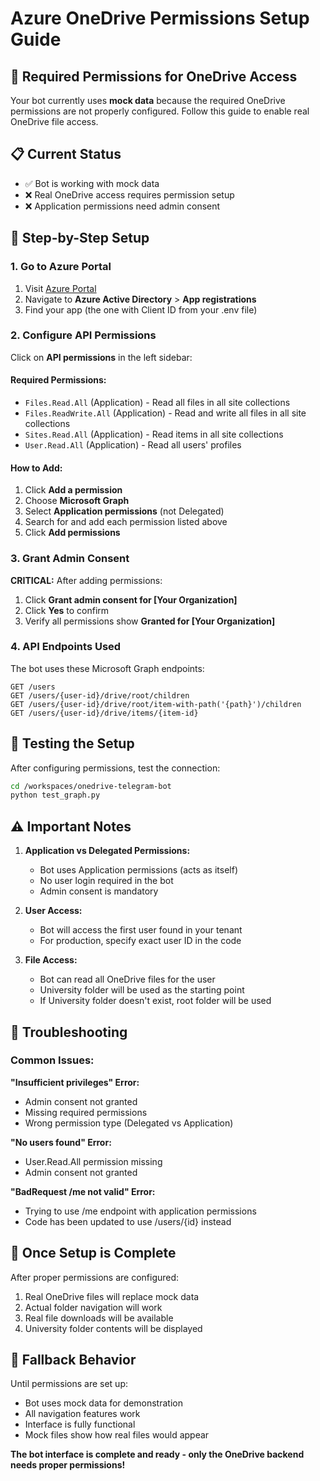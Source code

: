 # Azure OneDrive Permissions Setup Guide

## 🔑 Required Permissions for OneDrive Access

Your bot currently uses **mock data** because the required OneDrive permissions are not properly configured. Follow this guide to enable real OneDrive file access.

## 📋 Current Status
- ✅ Bot is working with mock data
- ❌ Real OneDrive access requires permission setup
- ❌ Application permissions need admin consent

## 🚀 Step-by-Step Setup

### 1. Go to Azure Portal
1. Visit [Azure Portal](https://portal.azure.com)
2. Navigate to **Azure Active Directory** > **App registrations**
3. Find your app (the one with Client ID from your .env file)

### 2. Configure API Permissions
Click on **API permissions** in the left sidebar:

#### Required Permissions:
- `Files.Read.All` (Application) - Read all files in all site collections
- `Files.ReadWrite.All` (Application) - Read and write all files in all site collections  
- `Sites.Read.All` (Application) - Read items in all site collections
- `User.Read.All` (Application) - Read all users' profiles

#### How to Add:
1. Click **Add a permission**
2. Choose **Microsoft Graph**
3. Select **Application permissions** (not Delegated)
4. Search for and add each permission listed above
5. Click **Add permissions**

### 3. Grant Admin Consent
**CRITICAL:** After adding permissions:
1. Click **Grant admin consent for [Your Organization]**
2. Click **Yes** to confirm
3. Verify all permissions show **Granted for [Your Organization]**

### 4. API Endpoints Used
The bot uses these Microsoft Graph endpoints:
```
GET /users
GET /users/{user-id}/drive/root/children
GET /users/{user-id}/drive/root/item-with-path('{path}')/children
GET /users/{user-id}/drive/items/{item-id}
```

## 🔧 Testing the Setup

After configuring permissions, test the connection:

```bash
cd /workspaces/onedrive-telegram-bot
python test_graph.py
```

## ⚠️ Important Notes

1. **Application vs Delegated Permissions:**
   - Bot uses Application permissions (acts as itself)
   - No user login required in the bot
   - Admin consent is mandatory

2. **User Access:**
   - Bot will access the first user found in your tenant
   - For production, specify exact user ID in the code

3. **File Access:**
   - Bot can read all OneDrive files for the user
   - University folder will be used as the starting point
   - If University folder doesn't exist, root folder will be used

## 🐛 Troubleshooting

### Common Issues:

**"Insufficient privileges" Error:**
- Admin consent not granted
- Missing required permissions
- Wrong permission type (Delegated vs Application)

**"No users found" Error:**
- User.Read.All permission missing
- Admin consent not granted

**"BadRequest /me not valid" Error:**
- Trying to use /me endpoint with application permissions
- Code has been updated to use /users/{id} instead

## 📱 Once Setup is Complete

After proper permissions are configured:
1. Real OneDrive files will replace mock data
2. Actual folder navigation will work
3. Real file downloads will be available
4. University folder contents will be displayed

## 🔄 Fallback Behavior

Until permissions are set up:
- Bot uses mock data for demonstration
- All navigation features work
- Interface is fully functional
- Mock files show how real files would appear

**The bot interface is complete and ready - only the OneDrive backend needs proper permissions!**

